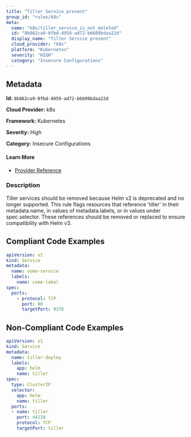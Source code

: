 ```yaml
---
title: "Tiller Service present"
group_id: "rules/k8s"
meta:
  name: "k8s/tiller_service_is_not_deleted"
  id: "8b862ca9-0fbd-4959-ad72-b6609bdaa22d"
  display_name: "Tiller Service present"
  cloud_provider: "k8s"
  platform: "Kubernetes"
  severity: "HIGH"
  category: "Insecure Configurations"
---
```

## Metadata

**Id:** `8b862ca9-0fbd-4959-ad72-b6609bdaa22d`

**Cloud Provider:** k8s

**Framework:** Kubernetes

**Severity:** High

**Category:** Insecure Configurations

#### Learn More

 - [Provider Reference](https://kubernetes.io/docs/concepts/services-networking/service)

### Description

 Tiller services should be removed because Helm v2 is deprecated and no longer supported. This rule flags resources that reference 'tiller' in their metadata.name, in values of metadata.labels, or in values under spec.selector. These references should be removed or replaced to ensure compatibility with Helm v3.


## Compliant Code Examples
```yaml
apiVersion: v1
kind: Service
metadata:
  name: some-service
  labels:
    name: some-label
spec:
  ports:
    - protocol: TCP
      port: 80
      targetPort: 9376
```
## Non-Compliant Code Examples
```yaml
apiVersion: v1
kind: Service
metadata:
  name: tiller-deploy
  labels:
    app: helm
    name: tiller
spec:
  type: ClusterIP
  selector:
    app: helm
    name: tiller
  ports:
  - name: tiller
    port: 44134
    protocol: TCP
    targetPort: tiller
```